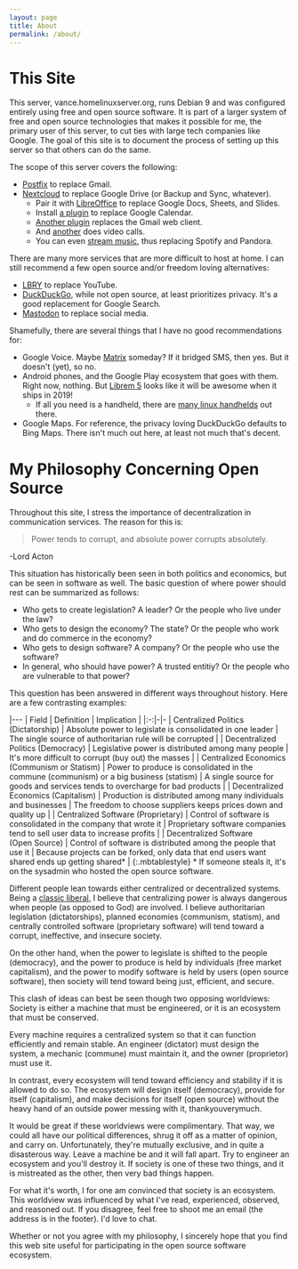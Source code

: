 ```yaml
---
layout: page
title: About
permalink: /about/
---
```


# This Site
This server, vance.homelinuxserver.org, runs Debian 9 and was configured entirely using free and open source software. It is part of a larger system of free and open source technologies that makes it possible for me, the primary user of this server, to cut ties with large tech companies like Google. The goal of this site is to document the process of setting up this server so that others can do the same.

The scope of this server covers the following:
 * [Postfix](/serverdocs/email-with-postfix.html) to replace Gmail.
 * [Nextcloud](/serverdocs/file-sharing-with-nextcloud.html) to replace Google Drive (or Backup and Sync, whatever).
   * Pair it with [LibreOffice](https://www.libreoffice.org/) to replace Google Docs, Sheets, and Slides.
   * Install [a plugin](https://apps.nextcloud.com/apps/calendar) to replace Google Calendar.
   * [Another plugin](https://apps.nextcloud.com/apps/mail) replaces the Gmail web client.
   * And [another](https://apps.nextcloud.com/apps/spreed) does video calls.
   * You can even [stream music](https://apps.nextcloud.com/apps/music), thus replacing Spotify and Pandora.

There are many more services that are more difficult to host at home. I can still recommend a few open source and/or freedom loving alternatives:
 * [LBRY](/clientdocs/videos-with-lbry.html) to replace YouTube.
 * [DuckDuckGo](https://duckduckgo.com/), while not open source, at least prioritizes privacy. It's a good replacement for Google Search.
 * [Mastodon](https://mastodon.social/about) to replace social media.

Shamefully, there are several things that I have no good recommendations for:
 * Google Voice. Maybe [Matrix](https://matrix.org/) someday? If it bridged SMS, then yes. But it doesn't (yet), so no.
 * Android phones, and the Google Play ecosystem that goes with them. Right now, nothing. But [Librem 5](https://puri.sm/shop/librem-5/) looks like it will be awesome when it ships in 2019!
   * If all you need is a handheld, there are [many linux handhelds](https://www.reddit.com/r/linux/comments/4biamr/a_list_of_handheldpocket_linux_computers/) out there.
 * Google Maps. For reference, the privacy loving DuckDuckGo defaults to Bing Maps. There isn't much out here, at least not much that's decent.

# My Philosophy Concerning Open Source
Throughout this site, I stress the importance of decentralization in communication services. The reason for this is:

>Power tends to corrupt, and absolute power corrupts absolutely.

-Lord Acton

This situation has historically been seen in both politics and economics, but can be seen in software as well. The basic question of where power should rest can be summarized as follows:
 * Who gets to create legislation? A leader? Or the people who live under the law?
 * Who gets to design the economy? The state? Or the people who work and do commerce in the economy?
 * Who gets to design software? A company? Or the people who use the software?
 * In general, who should have power? A trusted entitiy? Or the people who are vulnerable to that power?

This question has been answered in different ways throughout history. Here are a few contrasting examples:

|---
| Field | Definition | Implication |
|:-:|-|-
| Centralized Politics (Dictatorship) | Absolute power to legislate is consolidated in one leader | The single source of authoritarian rule will be corrupted |
| Decentralized Politics (Democracy) | Legislative power is distributed among many people | It's more difficult to corrupt (buy out) the masses |
| Centralized Economics <br> (Communism or Statism) | Power to produce is consolidated in the commune (communism) or a big business (statism) | A single source for goods and services tends to overcharge for bad products |
| Decentralized Economics (Capitalism) | Production is distributed among many individuals and businesses | The freedom to choose suppliers keeps prices down and quality up |
| Centralized Software (Proprietary) | Control of software is consolidated in the company that wrote it | Proprietary software companies tend to sell user data to increase profits |
| Decentralized Software <br> (Open Source) | Control of software is distributed among the people that use it | Because projects can be forked, only data that end users want shared ends up getting shared\* |
{:.mbtablestyle}
\* If someone steals it, it's on the sysadmin who hosted the open source software.

Different people lean towards either centralized or decentralized systems. Being a [classic liberal](https://www.sciencedaily.com/terms/classical_liberalism.htm), I believe that centralizing power is always dangerous when people (as opposed to God) are involved. I believe authoritarian legislation (dictatorships), planned economies (communism, statism), and centrally controlled software (proprietary software) will tend toward a corrupt, ineffective, and insecure society.

On the other hand, when the power to legislate is shifted to the people (democracy), and the power to produce is held by individuals (free market capitalism), and the power to modify software is held by users (open source software), then society will tend toward being just, efficient, and secure.

This clash of ideas can best be seen though two opposing worldviews: Society is either a machine that must be engineered, or it is an ecosystem that must be conserved.

Every machine requires a centralized system so that it can function efficiently and remain stable. An engineer (dictator) must design the system, a mechanic (commune) must maintain it, and the owner (proprietor) must use it.

In contrast, every ecosystem will tend toward efficiency and stability if it is allowed to do so. The ecosystem will design itself (democracy), provide for itself (capitalism), and make decisions for itself (open source) without the heavy hand of an outside power messing with it, thankyouverymuch.

It would be great if these worldviews were complimentary. That way, we could all have our political differences, shrug it off as a matter of opinion, and carry on. Unfortunately, they're mutually exclusive, and in quite a disasterous way. Leave a machine be and it will fall apart. Try to engineer an ecosystem and you'll destroy it. If society is one of these two things, and it is mistreated as the other, then very bad things happen.

For what it's worth, I for one am convinced that society is an ecosystem. This worldview was influenced by what I've read, experienced, observed, and reasoned out. If you disagree, feel free to shoot me an email (the address is in the footer). I'd love to chat.

Whether or not you agree with my philosophy, I sincerely hope that you find this web site useful for participating in the open source software ecosystem.
